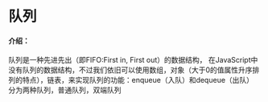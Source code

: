 # 队列

#### 介绍：

队列是一种先进先出（即FIFO:First in, First out）的数据结构，
在JavaScript中没有队列的数据结构，不过我们依旧可以使用数组，对象（大于0的值属性升序排列的特点），链表，来实现队列的功能：enqueue（入队）和dequeue（出队）
分为两种队列，普通队列，双端队列
